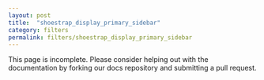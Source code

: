 ```yaml
---
layout: post
title:  "shoestrap_display_primary_sidebar"
category: filters
permalink: filters/shoestrap_display_primary_sidebar
---
```


This page is incomplete. Please consider helping out with the documentation by forking our docs repository and submitting a pull request.